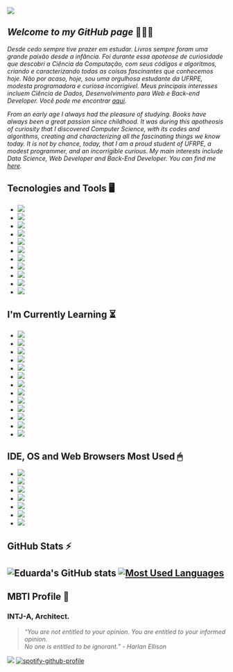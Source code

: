 <img src="https://i.redd.it/13cfm6uzvv271.png" />

## **_Welcome to my GitHub page_** 👩🏾‍💻 

_Desde cedo sempre tive prazer em estudar. Livros sempre foram uma grande paixão desde a infância. Foi durante essa apoteose de curiosidade que descobri a Ciência da Computação, com seus códigos e algoritmos, criando e caracterizando todas as coisas fascinantes que conhecemos hoje. Não por acaso, hoje, sou uma orgulhosa estudante da UFRPE, modesta programadora e curiosa incorrigível. Meus principais interesses incluem Ciência de Dados, Desenvolvimento para Web e Back-end Developer. Você pode me encontrar [aqui](https://linktr.ee/eduarda.alves)._

_From an early age I always had the pleasure of studying. Books have always been a great passion since childhood. It was during this apotheosis of curiosity that I discovered Computer Science, with its codes and algorithms, creating and characterizing all the fascinating things we know today. It is not by chance, today, that I am a proud student of UFRPE, a modest programmer, and an incorrigible curious. My main interests include Data Science, Web Developer and Back-End Developer. You can find me [here](https://linktr.ee/eduarda.alves)._ 

## Tecnologies and Tools 🖥

- <img src="https://img.shields.io/badge/Git-F05032?style=for-the-badge&logo=git&logoColor=white" /> 
- <img src="https://img.shields.io/badge/Java-ED8B00?style=for-the-badge&logo=java&logoColor=white" /> 
- <img src="https://img.shields.io/badge/C-00599C?style=for-the-badge&logo=c&logoColor=white" /> 
- <img src="https://img.shields.io/badge/JavaScript-323330?style=for-the-badge&logo=javascript&logoColor=F7DF1E" /> 
- <img src="https://img.shields.io/badge/CSS3-1572B6?style=for-the-badge&logo=css3&logoColor=white" /> 
- <img src="https://img.shields.io/badge/HTML5-E34F26?style=for-the-badge&logo=html5&logoColor=white" /> 
- <img src="https://img.shields.io/badge/.NET-5C2D91?style=for-the-badge&logo=dot-net&logoColor=white" /> 
- <img src="https://img.shields.io/badge/Markdown-000000?style=for-the-badge&logo=markdown&logoColor=white" /> 
- <img src="https://img.shields.io/badge/Bootstrap-563D7C?style=for-the-badge&logo=bootstrap&logoColor=white" /> 
- <img src="https://img.shields.io/badge/Spring-6DB33F?style=for-the-badge&logo=spring&logoColor=white" /> 
- <img src="https://img.shields.io/badge/Microsoft-666666?style=for-the-badge&logo=microsoft&logoColor=white" /> 

## I'm Currently Learning ⏳ 

- <img src="https://img.shields.io/badge/Python-3776AB?style=for-the-badge&logo=python&logoColor=white" /> 
- <img src="https://img.shields.io/badge/C%23-239120?style=for-the-badge&logo=c-sharp&logoColor=white" /> 
- <img src="https://img.shields.io/badge/Java-ED8B00?style=for-the-badge&logo=java&logoColor=white" /> 
- <img src="https://img.shields.io/badge/Kotlin-0095D5?&style=for-the-badge&logo=kotlin&logoColor=white" /> 
- <img src="https://img.shields.io/badge/Dart-0175C2?style=for-the-badge&logo=dart&logoColor=white" /> 
- <img src="https://img.shields.io/badge/Ruby-CC342D?style=for-the-badge&logo=ruby&logoColor=white" /> 
- <img src="https://img.shields.io/badge/MySQL-00000F?style=for-the-badge&logo=mysql&logoColor=white" /> 
- <img src="https://img.shields.io/badge/Microsoft%20SQL%20Sever-CC2927?style=for-the-badge&logo=microsoft%20sql%20server&logoColor=white" /> 
- <img src="https://img.shields.io/badge/Flutter-02569B?style=for-the-badge&logo=flutter&logoColor=white" /> 
- <img src="https://img.shields.io/badge/.NET-5C2D91?style=for-the-badge&logo=dot-net&logoColor=white" /> 
- <img src="https://img.shields.io/badge/Angular-DD0031?style=for-the-badge&logo=angular&logoColor=white" /> 
- <img src="https://img.shields.io/badge/AngularJS-E23237?style=for-the-badge&logo=angularjs&logoColor=white" /> 
- <img src="https://img.shields.io/badge/Ruby_on_Rails-CC0000?style=for-the-badge&logo=ruby-on-rails&logoColor=white" />

## IDE, OS and Web Browsers Most Used 🖱 

- <img src="https://img.shields.io/badge/Firefox_Browser-FF7139?style=for-the-badge&logo=Firefox-Browser&logoColor=white" /> 
- <img src="https://img.shields.io/badge/Linux_Mint-87CF3E?style=for-the-badge&logo=linux-mint&logoColor=white" /> 
- <img src="https://img.shields.io/badge/Windows-0078D6?style=for-the-badge&logo=windows&logoColor=white" /> 
- <img src="https://img.shields.io/badge/Microsoft_Edge-0078D7?style=for-the-badge&logo=Microsoft-edge&logoColor=white" /> 
- <img src="https://img.shields.io/badge/Opera-FF1B2D?style=for-the-badge&logo=Opera&logoColor=white" /> 
- <img src="https://img.shields.io/badge/IntelliJIDEA-000000.svg?style=for-the-badge&logo=intellij-idea&logoColor=white" /> 
- <img src="https://img.shields.io/badge/Visual_Studio_Code-0078D4?style=for-the-badge&logo=visual%20studio%20code&logoColor=white" />


## GitHub Stats ⚡️

## ![Eduarda's GitHub stats](https://github-readme-stats.vercel.app/api?username=saintravi&show_icons=true&theme=gotham) [![Most Used Languages](https://github-readme-stats.vercel.app/api/top-langs/?username=saintravi&layout=compact&theme=gotham)](https://github.com/saintravi/github-readme-stats)


## MBTI Profile 🔎

### INTJ-A, Architect. 
> _“You are not entitled to your opinion. 
You are entitled to your informed opinion.                       
No one is entitled to be ignorant.” - Harlan Ellison_

<img src="https://i.redd.it/zr90lvihdw271.png" /> [![spotify-github-profile](https://spotify-github-profile.vercel.app/api/view?uid=dudzzle&cover_image=true&theme=default)](https://spotify-github-profile.vercel.app/api/view?uid=dudzzle&redirect=true)
